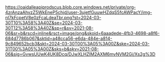 https://oaidalleapiprodscus.blob.core.windows.net/private/org-4zrAnzaAhvzZ5WkEneP5chjd/user-3ujetfGuuwHZdqS5fcAWPacY/img-nI7kFcpetV8e0zFcaLdeaTbr.png?st=2024-03-30T10%3A58%3A40Z&se=2024-03-30T12%3A58%3A40Z&sp=r&sv=2021-08-06&sr=b&rscd=inline&rsct=image/png&skoid=6aaadede-4fb3-4698-a8f6-684d7786b067&sktid=a48cca56-e6da-484e-a814-9c849652bcb3&skt=2024-03-30T00%3A05%3A00Z&ske=2024-03-31T00%3A05%3A00Z&sks=b&skv=2021-08-06&sig=GvwsUUwK4UK8Dcq/DJwXLHZIM2AXM6mvNVM2Gi/Xs2g%3D